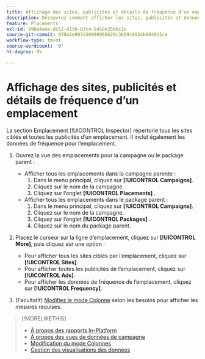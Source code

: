 ```yaml
---
title: Affichage des sites, publicités et détails de fréquence d’un emplacement
description: Découvrez comment afficher les sites, publicités et données de fréquence ciblés pour un emplacement.
feature: Placements
exl-id: 99bb4a4e-dc52-4130-87c4-5458e25bbc1e
source-git-commit: 0f0a2e907d39900968b29c3b59c8034b604911ce
workflow-type: tm+mt
source-wordcount: '0'
ht-degree: 0%

---
```


# Affichage des sites, publicités et détails de fréquence d’un emplacement

La section Emplacement [!UICONTROL Inspector] répertorie tous les sites ciblés et toutes les publicités d’un emplacement. Il inclut également les données de fréquence pour l’emplacement.

1. Ouvrez la vue des emplacements pour la campagne ou le package parent :

   * Afficher tous les emplacements dans la campagne parente :
      1. Dans le menu principal, cliquez sur **[!UICONTROL Campaigns]**.
      1. Cliquez sur le nom de la campagne.
      1. Cliquez sur l’onglet **[!UICONTROL Placements]** .
   * Afficher tous les emplacements dans le package parent :
      1. Dans le menu principal, cliquez sur **[!UICONTROL Campaigns]**.
      1. Cliquez sur le nom de la campagne.
      1. Cliquez sur l’onglet **[!UICONTROL Packages]** .
      1. Cliquez sur le nom du package parent.


1. Placez le curseur sur la ligne d’emplacement, cliquez sur **[!UICONTROL More]**, puis cliquez sur une option :
   * Pour afficher tous les sites ciblés par l’emplacement, cliquez sur **[!UICONTROL Sites]**.
   * Pour afficher toutes les publicités de l’emplacement, cliquez sur **[!UICONTROL Ads]**.
   * Pour afficher les données de fréquence de l’emplacement, cliquez sur **[!UICONTROL Frequency]**.

1. (Facultatif) [Modifiez le mode Colonne](column-view-change.md) selon les besoins pour afficher les mesures requises.

>[!MORELIKETHIS]
>
>* [À propos des rapports In-Platform](campaign-reports-about.md)
>* [À propos des vues de données de campagne](campaign-data-views-about.md)
>* [Modification du mode Colonnes](column-view-change.md)
>* [Gestion des visualisations des données](campaign-data-visualization-manage.md)


